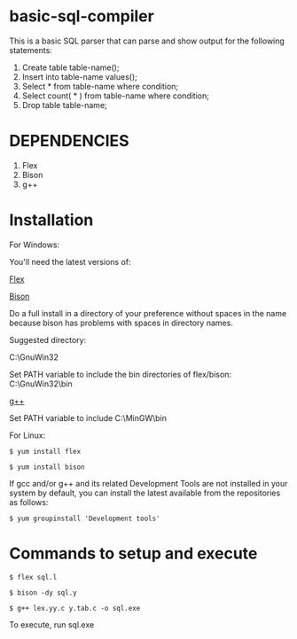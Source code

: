 # basic-sql-compiler
This is a basic SQL parser that can parse and show output for the following statements:
1. Create table table-name();
2. Insert into table-name values();
3. Select * from table-name where condition;
4. Select count( * ) from table-name where condition;
5. Drop table table-name;

# DEPENDENCIES
1. Flex
2. Bison
3. g++

# Installation

For Windows:

You'll need the latest versions of:

[Flex](http://gnuwin32.sourceforge.net/packages/flex.htm)

[Bison](http://gnuwin32.sourceforge.net/packages/bison.htm)

Do a full install in a directory of your preference without spaces in the name because bison has problems with spaces in directory names.

Suggested directory: 

C:\GnuWin32

Set PATH variable to include the bin directories of flex/bison: C:\GnuWin32\bin

[g++](http://www.mingw.org/)

Set PATH variable to include C:\MinGW\bin

For Linux:

`$ yum install flex`

`$ yum install bison`

If gcc and/or g++ and its related Development Tools are not installed in your system by default, you can install the latest available from the repositories as follows:

`$ yum groupinstall 'Development tools'`

# Commands to setup and execute
`$ flex sql.l`

`$ bison -dy sql.y`

`$ g++ lex.yy.c y.tab.c -o sql.exe`

To execute, run sql.exe
